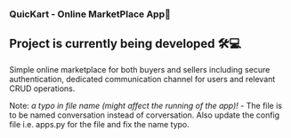### QuicKart - Online MarketPlace App🛒

## Project is currently being developed 🛠️💻

Simple online marketplace for both buyers and sellers including secure authentication, dedicated communication channel for users and relevant CRUD operations.

Note: *a typo in file name (might affect the running of the app)!* - The file is to be named conversation instead of corversation. Also update the config file i.e. apps.py for the file and fix the name typo.
